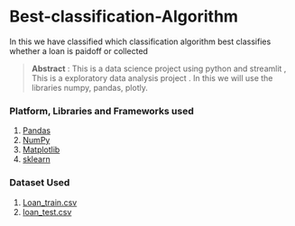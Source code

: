 # Best-classification-Algorithm
In this we have classified which classification algorithm best classifies whether a loan is paidoff or collected

> **Abstract** : This is a data science project  using python and streamlit , This is a exploratory data analysis project . In this we will use the libraries numpy, pandas, plotly.

### Platform, Libraries and Frameworks used
1. [Pandas](https://pandas.pydata.org/)
2. [NumPy](https://numpy.org/)
3. [Matplotlib](https://matplotlib.org/)
4. [sklearn](https://scikit-learn.org/stable/)

### Dataset Used
1. [Loan_train.csv](https://s3-api.us-geo.objectstorage.softlayer.net/cf-courses-data/CognitiveClass/ML0101ENv3/labs/loan_train.csv)
2. [loan_test.csv](https://s3-api.us-geo.objectstorage.softlayer.net/cf-courses-data/CognitiveClass/ML0101ENv3/labs/loan_test.csv)

